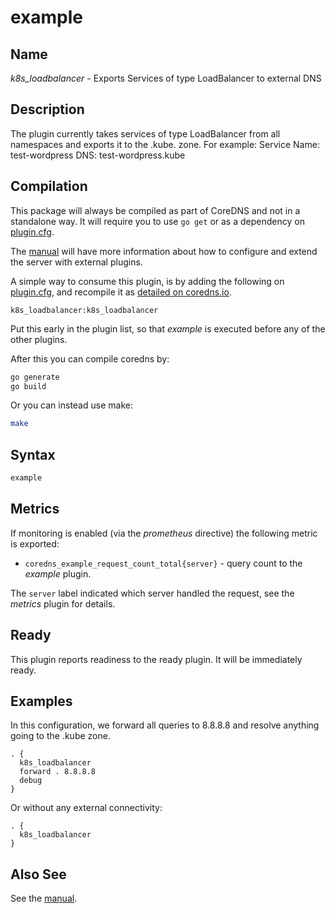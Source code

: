 # example

## Name

*k8s_loadbalancer* - Exports Services of type LoadBalancer to external DNS

## Description

The plugin currently takes services of type LoadBalancer from all namespaces and exports it to the .kube. zone.
For example:
  Service Name: test-wordpress
  DNS: test-wordpress.kube

## Compilation

This package will always be compiled as part of CoreDNS and not in a standalone way. It will require you to use `go get` or as a dependency on [plugin.cfg](https://github.com/coredns/coredns/blob/master/plugin.cfg).

The [manual](https://coredns.io/manual/toc/#what-is-coredns) will have more information about how to configure and extend the server with external plugins.

A simple way to consume this plugin, is by adding the following on [plugin.cfg](https://github.com/coredns/coredns/blob/master/plugin.cfg), and recompile it as [detailed on coredns.io](https://coredns.io/2017/07/25/compile-time-enabling-or-disabling-plugins/#build-with-compile-time-configuration-file).

~~~
k8s_loadbalancer:k8s_loadbalancer
~~~

Put this early in the plugin list, so that *example* is executed before any of the other plugins.

After this you can compile coredns by:

``` sh
go generate
go build
```

Or you can instead use make:

``` sh
make
```

## Syntax

~~~ txt
example
~~~

## Metrics

If monitoring is enabled (via the *prometheus* directive) the following metric is exported:

* `coredns_example_request_count_total{server}` - query count to the *example* plugin.

The `server` label indicated which server handled the request, see the *metrics* plugin for details.

## Ready

This plugin reports readiness to the ready plugin. It will be immediately ready.

## Examples

In this configuration, we forward all queries to 8.8.8.8 and resolve anything going to the .kube zone.

~~~ corefile
. {
  k8s_loadbalancer
  forward . 8.8.8.8
  debug
}
~~~

Or without any external connectivity:

~~~ corefile
. {
  k8s_loadbalancer
}
~~~

## Also See

See the [manual](https://coredns.io/manual).
